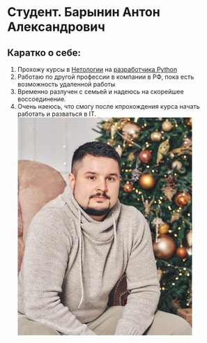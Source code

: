 # Студент. Барынин Антон Александрович
## Каратко о себе:
1. Прохожу курсы в [Нетологии](https://netology.ru/) на [разработчика Python](https://netology.ru/programs/python)
2. Работаю по другой профессии в компании в РФ, пока есть возможность удаленной работы
3. Временно разлучен с семьей и надеюсь на скорейшее воссоединение.
4. Очень наеюсь, что смогу после кпрохождения курса начать работать и разваться в IT.
![мое фото](641739959.jpeg)
